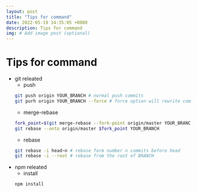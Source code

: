 ```yaml
---
layout: post
title: "Tips for command"
date: 2022-05-19 14:35:05 +0800
description: Tips for command
img: # Add image post (optional)
---
```


# Tips for command
- git releated
    - push
    ```bash
    git push origin YOUR_BRANCH # normal push commits
    git purh origin YOUR_BRANCH --force # force option will rewrite commit history
    ```
    - merge-rebase
    ```bash
    fork_point=$(git merge-rebase --fork-point origin/master YOUR_BRANCH)
    git rebase --onto origin/master $fork_point YOUR_BRANCH
    ```
    - rebase
    ```bash
    git rebase -i head~n # rebase form number n commits before head
    git rebase -i --root # rebase from the root of BRANCH
    ```
- npm releated
    - install
    ```bash
    npm install
    ```

